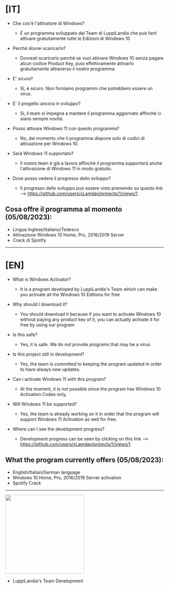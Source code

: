 # [IT]

- Che cos'è l'attivatore di Windows?
  - È un programma sviluppato dal Team di LuppiLandia che può farti attivare gratuitamente tutte le Edizioni di Windows 10

- Perché dovrei scaricarlo?

  - Dovresti scaricarlo perché se vuoi attivare Windows 10 senza pagare alcun codice Product Key, puoi effettivamente attivarlo gratuitamente attraverso il nostro programma.

- E' sicuro?
  - Sì, è sicuro. Non forniamo programmi che potrebbero essere un virus.

- E' il progetto ancora in sviluppo?
  - Sì, il team si impegna a mantere il programma aggiornato affinché ci siano sempre novità.

- Posso attivare Windows 11 con questo programma?
  - No, dal momento che il programma dispone solo di codici di attivazione per Windows 10.

- Sarà Windows 11 supportato?
  - Il nostro team è già a lavoro affinché il programma supporterà anche l'attivazione di Windows 11 in modo gratuito.

- Dove posso vedere il progresso dello sviluppo?
  - Il progresso dello sviluppo può essere visto premendo su questo link --> https://github.com/users/xLamday/projects/1/views/1
  
## Cosa offre il programma al momento (05/08/2023):

- Lingua Inglese/Italiano/Tedesco
- Attivazione Windows 10 Home, Pro, 2016/2019 Server
- Crack di Spotify

---

# [EN]

- What is Windows Activator?
  - It is a program developed by LuppiLandia's Team which can make you activate all the Windows 10 Editions for free

- Why should I download it?

  - You should download it because if you want to activate Windows 10 without paying any product key of it, you can actually activate it for free by using our program

- Is this safe?
  - Yes, it is safe. We do not provide programs that may be a virus.

- Is this project still in development?
  - Yes, the team is committed to keeping the program updated in order to have always new updates.

- Can i activate Windows 11 with this program? 
  - At the moment, it is not possible since the program has Windows 10 Activation Codes only,

- Will Windows 11 be supported?
  - Yes, the team is already working on it in order that the program will support Windows 11 Activation as well for free.

- Where can I see the development progress?
  - Development progress can be seen by clicking on this link --> https://github.com/users/xLamday/projects/1/views/1

## What the program currently offers (05/08/2023):

- English/Italian/German language
- Windows 10 Home, Pro, 2016/2019 Server activation
- Spotify Crack

---

<a href="url"><img src="https://cdn.discordapp.com/attachments/843685129603645460/847487790986952754/luppilandia_2.png" align="bottom" height="250" width="250" ></a>
-  LuppiLandia's Team Development

